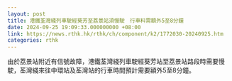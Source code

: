 ```yaml
---
layout: post
title: 港鐵荃灣綫列車駛經葵芳至荔景站須慢駛　行車料需額外5至8分鐘
date: 2024-09-25 19:09:33.000000000 +08:00
link: https://news.rthk.hk/rthk/ch/component/k2/1772030-20240925.htm
categories: rthk
---
```


由於荔景站附近有信號故障，港鐵荃灣綫列車駛經葵芳站至荔景站路段時需要慢駛，荃灣綫來往中環站及荃灣站的行車時間預計需要額外5至8分鐘。
